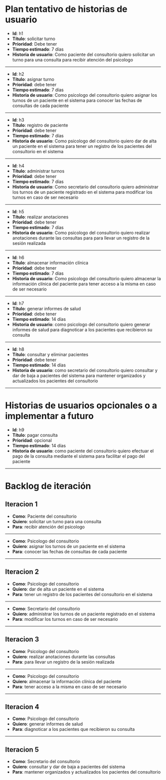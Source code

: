# Plan tentativo de historias de usuario

* **Id**: h1
* **Título**: solicitar turno
* **Prioridad**: Debe tener
* **Tiempo estimado**: 7 días
* **Historia de usuario**: Como paciente del consultorio quiero solicitar un turno para una consulta para recibir atención del psicologo

---

* **Id**: h2
* **Título**: asignar turno
* **Prioridad**: debe tener
* **Tiempo estimado**: 7 días
* **Historia de usuario**: Como psicologo del consultorio quiero asignar los turnos de un paciente en el sistema para conocer las fechas de consultas de cada paciente

---

* **Id**: h3
* **Título**: registro de paciente
* **Prioridad**: debe tener
* **Tiempo estimado**: 7 días
* **Historia de usuario**: Como psicologo del consultorio quiero dar de alta un paciente en el sistema para tener un registro de los pacientes del consultorio en el sistema

---

* **Id**: h4
* **Título**: administrar turnos
* **Prioridad**: debe tener
* **Tiempo estimado**: 7 días
* **Historia de usuario**: Como secretario del consultorio quiero administrar los turnos de un paciente registrado en el sistema para modificar los turnos en caso de ser necesario

---

* **Id**: h5
* **Título**: realizar anotaciones
* **Prioridad**: debe tener
* **Tiempo estimado**: 7 días
* **Historia de usuario**: Como psicologo del consultorio quiero realizar anotaciones durante las consultas para para llevar un registro de la sesión realizada

---

* **Id**: h6
* **Título**: almacenar información clínica
* **Prioridad**: debe tener
* **Tiempo estimado**: 7 días
* **Historia de usuario**: Como psicologo del consultorio quiero almacenar la información clínica del paciente para tener acceso a la misma en caso de ser necesario

---

* **Id**: h7
* **Título**: generar informes de salud
* **Prioridad**: debe tener
* **Tiempo estimado**: 14 días
* **Historia de usuario**: como psicologo del consultorio quiero generar informes de salud para diagnoticar a los pacientes que recibieron su consulta

---

* **Id**: h8
* **Título**: consultar y eliminar pacientes
* **Prioridad**: debe tener
* **Tiempo estimado**: 14 días
* **Historia de usuario**: como secretario del consultorio quiero consultar y dar de baja a pacientes del sistema para mantener organizados y actualizados los pacientes del consultorio

---

# Historias de usuarios opcionales o a implementar a futuro

* **Id**: h9
* **Título**: pagar consulta
* **Prioridad**: opcional
* **Tiempo estimado**: 14 días
* **Historia de usuario**: como paciente del consultorio quiero efectuar el pago de la consulta mediante el sistema para facilitar el pago del paciente

---

# Backlog de iteración
## Iteracion 1
* **Como**: Paciente del consultorio
* **Quiero**: solicitar un turno para una consulta
* **Para**: recibir atención del psicologo
---
* **Como**: Psicologo del consultorio
* **Quiero**: asignar los turnos de un paciente en el sistema
* **Para**: conocer las fechas de consultas de cada paciente

---
## Iteracion 2
* **Como**: Psicologo del consultorio
* **Quiero**: dar de alta un paciente en el sistema
* **Para**: tener un registro de los pacientes del consultorio en el sistema
---
* **Como**: Secretario del consultorio
* **Quiero**: administrar los turnos de un paciente registrado en el sistema
* **Para**: modificar los turnos en caso de ser necesario

---
## Iteracion 3
* **Como**: Psicologo del consultorio
* **Quiero**: realizar anotaciones durante las consultas
* **Para**: para llevar un registro de la sesión realizada
---
* **Como**: Psicologo del consultorio
* **Quiero**: almacenar la información clínica del paciente
* **Para**: tener acceso a la misma en caso de ser necesario

---
## Iteracion 4
* **Como**: Psicologo del consultorio
* **Quiero**: generar informes de salud
* **Para**: diagnoticar a los pacientes que recibieron su consulta

---
## Iteracion 5
* **Como**: Secretario del consultorio
* **Quiero**: consultar y dar de baja a pacientes del sistema
* **Para**: mantener organizados y actualizados los pacientes del consultorio

